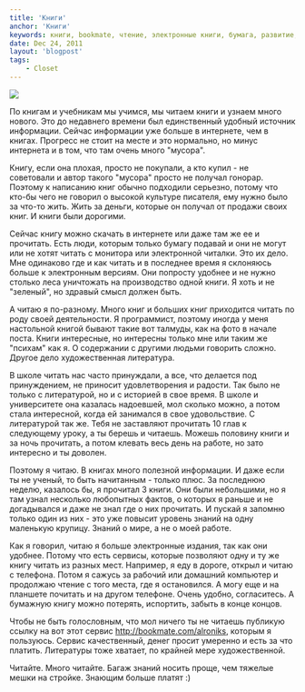 ```yaml
---
title: 'Книги'
anchor: 'Книги'
keywords: книги, bookmate, чтение, электронные книги, бумага, развитие, личность
date: Dec 24, 2011
layout: 'blogpost'
tags:
    - Closet
---
```


![](images/books/1.jpg)

По книгам и учебникам мы учимся, мы читаем книги и узнаем много нового. Это до недавнего времени был единственный удобный источник информации. Сейчас информации уже больше в интернете, чем в книгах. Прогресс не стоит на месте и это нормально, но минус интернета и в том, что там очень много "мусора".

<!-- cut -->

Книгу, если она плохая, просто не покупали, а кто купил - не советовали и автор такого "мусора" просто не получал гонорар. Поэтому к написанию книг обычно подходили серьезно, потому что кто-бы чего не говорил о высокой культуре писателя, ему нужно было за что-то жить. Жить за деньги, которые он получал от продажи своих книг. И книги были дорогими.

Сейчас книгу можно скачать в интернете или даже там же ее и прочитать. Есть люди, которым только бумагу подавай и они не могут или не хотят читать с монитора или электронной читалки. Это их дело. Мне одинаково где и как читать и в последнее время я склоняюсь больше к электронным версиям. Они попросту удобнее и не нужно столько леса уничтожать на производство одной книги. Я хоть и не "зеленый", но здравый смысл должен быть.

А читаю я по-разному. Много книг и больших книг приходится читать по роду своей деятельности. Я программист, поэтому иногда у меня настольной книгой бывают такие вот талмуды, как на фото в начале поста. Книги интересные, но интересны только мне или таким же "психам" как я. О содержании с другими людьми говорить сложно. Другое дело художественная литература.

В школе читать нас часто принуждали, а все, что делается под принуждением, не приносит удовлетворения и радости. Так было не только с литературой, но и с историей в свое время. В школе и университете она казалась надоевшей, мол сколько можно, а потом стала интересной, когда ей занимался в свое удовольствие. С литературой так же. Тебя не заставляют прочитать 10 глав к следующему уроку, а ты берешь и читаешь. Можешь половину книги и за ночь прочитать, а потом клевать весь день на работе, но зато интересно и ты доволен.

Поэтому я читаю. В книгах много полезной информации. И даже если ты не ученый, то быть начитанным - только плюс. За последнюю неделю, казалось бы, я прочитал 3 книги. Они были небольшими, но я там узнал несколько любопытных фактов, о которых я раньше и не догадывался и даже не знал где о них прочитать. И пускай я запомню только один из них - это уже повысит уровень знаний на одну маленькую крупицу. Знаний о мире, а не о моей работе.

Как я говорил, читаю я больше электронные издания, так как они удобнее. Потому что есть сервисы, которые позволяют одну и ту же книгу читать из разных мест. Например, я еду в дороге, открыл и читаю с телефона. Потом я сажусь за рабочий или домашний компьютер и продолжаю чтение с того места, где я остановился. А могу еще и на планшете почитать и на другом телефоне. Очень удобно, согласитесь. А бумажную книгу можно потерять, испортить, забыть в конце концов.

Чтобы не быть голословным, что мол ничего ты не читаешь публикую ссылку на вот этот сервис http://bookmate.com/alroniks, которым я пользуюсь. Сервис качественный, денег просит умеренно и есть за что платить. Литературы тоже хватает, по крайней мере художественной.

Читайте. Много читайте. Багаж знаний носить проще, чем тяжелые мешки на стройке. Знающим больше платят :)